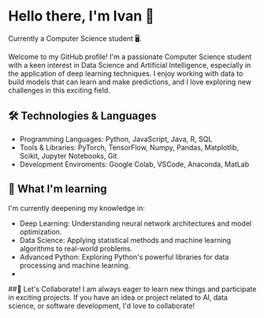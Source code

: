 # Hello there, I'm Ivan 👋

Currently a Computer Science student :desktop_computer:.

Welcome to my GitHub profile! I'm a passionate Computer Science student with a keen interest in Data Science and Artificial Intelligence, especially in the application of deep learning techniques. I enjoy working with data to build models that can learn and make predictions, and I love exploring new challenges in this exciting field.

## 🛠️ Technologies & Languages
  - Programming Languages: Python, JavaScript, Java, R, SQL
  - Tools & Libraries: PyTorch, TensorFlow, Numpy, Pandas, Matplotlib, Scikit, Jupyter Notebooks, Git
  - Development Enviroments: Google Colab, VSCode, Anaconda, MatLab

## 🌱 What I'm learning
I'm currently deepening my knowledge in:
  - Deep Learning: Understanding neural network architectures and model optimization.
  - Data Science: Applying statistical methods and machine learning algorithms to real-world problems.
  - Advanced Python: Exploring Python's powerful libraries for data processing and machine learning.
  - 
##🤝 Let's Collaborate!
I am always eager to learn new things and participate in exciting projects. If you have an idea or project related to AI, data science, or software development, I'd love to collaborate!
<!--
**Ivanchis01/Ivanchis01** is a ✨ _special_ ✨ repository because its `README.md` (this file) appears on your GitHub profile.

Here are some ideas to get you started:

- 🔭 I’m currently working on ...
- 🌱 I’m currently learning ...
- 👯 I’m looking to collaborate on ...
- 🤔 I’m looking for help with ...
- 💬 Ask me about ...
- 📫 How to reach me: ...
- 😄 Pronouns: ...
- ⚡ Fun fact: ...
-->
